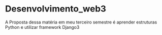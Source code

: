 # Desenvolvimento_web3
A Proposta dessa matéria em meu terceiro semestre é aprender estruturas Python e utilizar framework Django3

